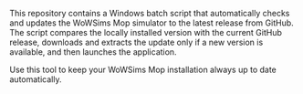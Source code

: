 This repository contains a Windows batch script that automatically checks and updates the WoWSims Mop simulator to the latest release from GitHub.
The script compares the locally installed version with the current GitHub release, downloads and extracts the update only if a new version is available, and then launches the application.

Use this tool to keep your WoWSims Mop installation always up to date automatically.
